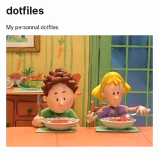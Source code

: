 # dotfiles
My personnal dotfiles

<img src="Le-monde-d-Henri.jpg"
     alt="Markdown Monster icon"
     style="float: left; margin: auto;" />
